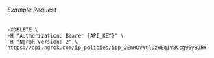 
###### Example Request
```curl \
-XDELETE \
-H "Authorization: Bearer {API_KEY}" \
-H "Ngrok-Version: 2" \
https://api.ngrok.com/ip_policies/ipp_2EmMOVWtlDzWEq1VBCcg96y8JHY
